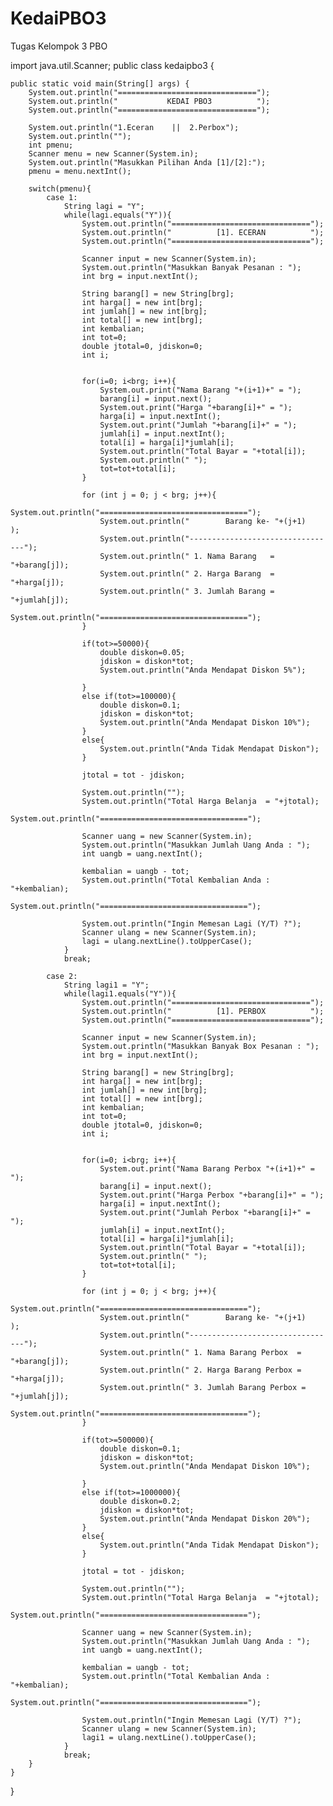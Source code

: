 # KedaiPBO3
Tugas Kelompok 3 PBO

import java.util.Scanner;
public class kedaipbo3 {

    public static void main(String[] args) {
        System.out.println("===============================");
        System.out.println("           KEDAI PBO3          ");
        System.out.println("===============================");
        
        System.out.println("1.Eceran    ||  2.Perbox");
        System.out.println("");
        int pmenu;
        Scanner menu = new Scanner(System.in);
        System.out.println("Masukkan Pilihan Anda [1]/[2]:");
        pmenu = menu.nextInt();
        
        switch(pmenu){
            case 1:
                String lagi = "Y";
                while(lagi.equals("Y")){
                    System.out.println("===============================");
                    System.out.println("          [1]. ECERAN          ");
                    System.out.println("===============================");

                    Scanner input = new Scanner(System.in);      
                    System.out.println("Masukkan Banyak Pesanan : ");
                    int brg = input.nextInt();

                    String barang[] = new String[brg];
                    int harga[] = new int[brg];
                    int jumlah[] = new int[brg];
                    int total[] = new int[brg];
                    int kembalian;
                    int tot=0;
                    double jtotal=0, jdiskon=0;
                    int i;


                    for(i=0; i<brg; i++){
                        System.out.print("Nama Barang "+(i+1)+" = ");
                        barang[i] = input.next();
                        System.out.print("Harga "+barang[i]+" = ");
                        harga[i] = input.nextInt();
                        System.out.print("Jumlah "+barang[i]+" = ");
                        jumlah[i] = input.nextInt();
                        total[i] = harga[i]*jumlah[i];
                        System.out.println("Total Bayar = "+total[i]);
                        System.out.println(" ");
                        tot=tot+total[i];
                    }

                    for (int j = 0; j < brg; j++){
                        System.out.println("=================================");
                        System.out.println("        Barang ke- "+(j+1)       );
                        System.out.println("---------------------------------");
                        System.out.println(" 1. Nama Barang   = "+barang[j]);
                        System.out.println(" 2. Harga Barang  = "+harga[j]);
                        System.out.println(" 3. Jumlah Barang = "+jumlah[j]);
                        System.out.println("=================================");
                    }

                    if(tot>=50000){
                        double diskon=0.05; 
                        jdiskon = diskon*tot;
                        System.out.println("Anda Mendapat Diskon 5%");

                    }
                    else if(tot>=100000){
                        double diskon=0.1; 
                        jdiskon = diskon*tot;
                        System.out.println("Anda Mendapat Diskon 10%");
                    }
                    else{
                        System.out.println("Anda Tidak Mendapat Diskon");
                    }

                    jtotal = tot - jdiskon;

                    System.out.println("");
                    System.out.println("Total Harga Belanja  = "+jtotal);
                    System.out.println("=================================");

                    Scanner uang = new Scanner(System.in);      
                    System.out.println("Masukkan Jumlah Uang Anda : ");
                    int uangb = uang.nextInt();

                    kembalian = uangb - tot;
                    System.out.println("Total Kembalian Anda : "+kembalian);
                    System.out.println("=================================");
                    
                    System.out.println("Ingin Memesan Lagi (Y/T) ?");
                    Scanner ulang = new Scanner(System.in);
                    lagi = ulang.nextLine().toUpperCase();
                }
                break;
                
            case 2:
                String lagi1 = "Y";
                while(lagi1.equals("Y")){
                    System.out.println("===============================");
                    System.out.println("          [1]. PERBOX          ");
                    System.out.println("===============================");

                    Scanner input = new Scanner(System.in);      
                    System.out.println("Masukkan Banyak Box Pesanan : ");
                    int brg = input.nextInt();

                    String barang[] = new String[brg];
                    int harga[] = new int[brg];
                    int jumlah[] = new int[brg];
                    int total[] = new int[brg];
                    int kembalian;
                    int tot=0;
                    double jtotal=0, jdiskon=0;
                    int i;


                    for(i=0; i<brg; i++){
                        System.out.print("Nama Barang Perbox "+(i+1)+" = ");
                        barang[i] = input.next();
                        System.out.print("Harga Perbox "+barang[i]+" = ");
                        harga[i] = input.nextInt();
                        System.out.print("Jumlah Perbox "+barang[i]+" = ");
                        jumlah[i] = input.nextInt();
                        total[i] = harga[i]*jumlah[i];
                        System.out.println("Total Bayar = "+total[i]);
                        System.out.println(" ");
                        tot=tot+total[i];
                    }

                    for (int j = 0; j < brg; j++){
                        System.out.println("=================================");
                        System.out.println("        Barang ke- "+(j+1)       );
                        System.out.println("---------------------------------");
                        System.out.println(" 1. Nama Barang Perbox  = "+barang[j]);
                        System.out.println(" 2. Harga Barang Perbox = "+harga[j]);
                        System.out.println(" 3. Jumlah Barang Perbox = "+jumlah[j]);
                        System.out.println("=================================");
                    }

                    if(tot>=500000){
                        double diskon=0.1; 
                        jdiskon = diskon*tot;
                        System.out.println("Anda Mendapat Diskon 10%");

                    }
                    else if(tot>=1000000){
                        double diskon=0.2; 
                        jdiskon = diskon*tot;
                        System.out.println("Anda Mendapat Diskon 20%");
                    }
                    else{
                        System.out.println("Anda Tidak Mendapat Diskon");
                    }

                    jtotal = tot - jdiskon;

                    System.out.println("");
                    System.out.println("Total Harga Belanja  = "+jtotal);
                    System.out.println("=================================");

                    Scanner uang = new Scanner(System.in);      
                    System.out.println("Masukkan Jumlah Uang Anda : ");
                    int uangb = uang.nextInt();

                    kembalian = uangb - tot;
                    System.out.println("Total Kembalian Anda : "+kembalian);
                    System.out.println("=================================");
                    
                    System.out.println("Ingin Memesan Lagi (Y/T) ?");
                    Scanner ulang = new Scanner(System.in);
                    lagi1 = ulang.nextLine().toUpperCase();
                }
                break;
        }
    }
    
}
